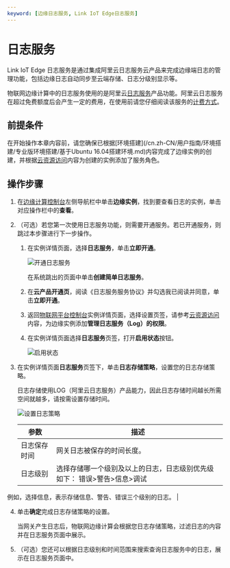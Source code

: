 ```yaml
---
keyword: [边缘日志服务, Link IoT Edge日志服务]
---
```


# 日志服务

Link IoT Edge 日志服务是通过集成阿里云日志服务云产品来完成边缘端日志的管理功能，包括边缘日志自动同步至云端存储、日志分级别显示等。

物联网边缘计算中的日志服务使用的是阿里云[日志服务](日志服务t13002.dita#concept_mt2_ykn_vdb)产品功能。阿里云日志服务在超过免费额度后会产生一定的费用，在使用前请您仔细阅读该服务的[计费方式](/cn.zh-CN/产品定价/按量付费.md)。

## 前提条件

在开始操作本章内容前，请您确保已根据[环境搭建](/cn.zh-CN/用户指南/环境搭建/专业版环境搭建/基于Ubuntu 16.04搭建环境.md)内容完成了边缘实例的创建，并根据[云资源访问](/cn.zh-CN/用户指南/云资源访问.md)内容为创建的实例添加了服务角色。

## 操作步骤

1.  在[边缘计算控制台](https://iot.console.aliyun.com/le/instance/list)左侧导航栏中单击**边缘实例**，找到要查看日志的实例，单击对应操作栏中的**查看**。

2.  （可选）若您第一次使用日志服务功能，则需要开通服务。若已开通服务，则跳过本步骤进行下一步操作。

    1.  在实例详情页面，选择**日志服务**，单击**立即开通**。

        ![开通日志服务](https://static-aliyun-doc.oss-cn-hangzhou.aliyuncs.com/assets/img/zh-CN/2179520061/p38211.png)

        在系统跳出的页面中单击**创建简单日志服务**。

    2.  在**云产品开通页**，阅读《日志服务服务协议》并勾选我已阅读并同意，单击**立即开通**。

    3.  返回[物联网平台控制台](http://iot.console.aliyun.com/)实例详情页面，选择设置页签，请参考[云资源访问](/cn.zh-CN/用户指南/云资源访问.md)内容，为边缘实例添加**管理日志服务（Log）的权限**。

    4.  在实例详情页面选择**日志服务**页签，打开**启用状态**按钮。

        ![启用状态](https://static-aliyun-doc.oss-cn-hangzhou.aliyuncs.com/assets/img/zh-CN/2179520061/p74151.png)

3.  在实例详情页面**日志服务**页签下，单击**日志存储策略**，设置您的日志存储策略。

    日志存储使用LOG（阿里云日志服务）产品能力，因此日志存储时间越长所需空间就越多，请按需设置存储时间。

    ![设置日志策略](https://static-aliyun-doc.oss-cn-hangzhou.aliyuncs.com/assets/img/zh-CN/2179520061/p32248.png)

    |参数|描述|
    |--|--|
    |日志保存时间|网关日志被保存的时间长度。|
    |日志级别|选择存储哪一个级别及以上的日志，日志级别优先级如下： 错误\>警告\>信息\>调试

例如，选择信息，表示存储信息、警告、错误三个级别的日志。 |

4.  单击**确定**完成日志存储策略的设置。

    当网关产生日志后，物联网边缘计算会根据您日志存储策略，过滤日志的内容并在日志服务页面中展示。

5.  （可选）您还可以根据日志级别和时间范围来搜索查询日志服务中的日志，展示在日志服务页面中。


